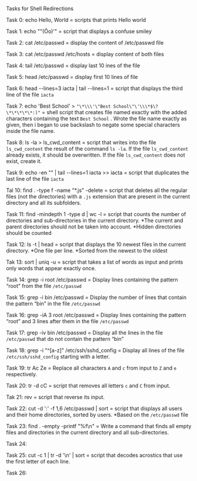 Tasks for Shell Redirections

Task 0: echo Hello, World = scripts that prints Hello world

Task 1: echo "\"(Ôo)'" = script that displays a confuse smiley

Task 2: cat /etc/passwd = display the content of /etc/passwd file

Task 3: cat /etc/passwd /etc/hosts = display content of both files

Task 4: tail /etc/passwd = display last 10 ines of the file

Task 5: head /etc/passwd = display first 10 lines of file

Task 6: head --lines=3 iacta | tail --lines=1 = script that displays the third line of the file ```iacta```

Task 7: echo 'Best School' > ```"\*\\\'\"Best School\"\'\\\*$\?\*\*\*\*\*:)"``` = shell script that creates file named exactly with the added characters containing the text ```Best School``` . Wrote the file name exactly as given, then i began to use backslash to negate some special characters inside the file name.

Task 8: ls -la > ls_cwd_content = script that writes into the file ```ls_cwd_content``` the result of the command ```ls -la```. If the file ```ls_cwd_content``` already exists, it should be overwritten. If the file ```ls_cwd_content``` does not exist, create it.

Task 9: echo -en "" | tail --lines=1 iacta >> iacta = script that duplicates the last line of the file ```iacta```

Tal 10: find . -type f -name "*.js" -delete =  script that deletes all the regular files (not the directories) with a ```.js``` extension that are present in the current directory and all its subfolders. 

Task 11: find -mindepth 1 -type d | wc -l =  script that counts the number of directories and sub-directories in the current directory. *The current and parent directories should not be taken into account. *Hidden directories should be counted

Task 12: ls -t | head = script that displays the 10 newest files in the current directory. *One file per line. *Sorted from the newest to the oldest

Tak 13: sort | uniq -u = script that takes a list of words as input and prints only words that appear exactly once.

Task 14: grep -i root /etc/passwd = Display lines containing the pattern “root” from the file ```/etc/passwd```

Task 15: grep -i bin /etc/passwd = Display the number of lines that contain the pattern “bin” in the file ```/etc/passwd```

Task 16: grep -iA 3 root /etc/passwd = Display lines containing the pattern “root” and 3 lines after them in the file ```/etc/passwd```

Task 17: grep -iv bin /etc/passwd = Display all the lines in the file ```/etc/passwd``` that do not contain the pattern “bin”

Task 18: grep -i "^[a-z]" /etc/ssh/sshd_config = Display all lines of the file ```/etc/ssh/sshd_config``` starting with a letter.

Task 19: tr Ac Ze = Replace all characters ```A``` and ```c``` from input to ```Z``` and ```e``` respectively.

Task 20: tr -d cC = script that removes all letters ```c``` and ```C``` from input.

Tak 21: rev = script that reverse its input.

Task 22: cut -d ':' -f 1,6 /etc/passwd | sort = script that displays all users and their home directories, sorted by users. *Based on the ```/etc/passwd``` file

Task 23: find . -empty -printf "%f\n" = Write a command that finds all empty files and directories in the current directory and all sub-directories.

Task 24:

Task 25: cut -c 1 | tr -d '\n' | sort =  script that decodes acrostics that use the first letter of each line.

Task 26: 
